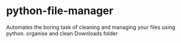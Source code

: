 # python-file-manager
Automates the boring task of cleaning and managing your files using python.
organise and clean Downloads folder
